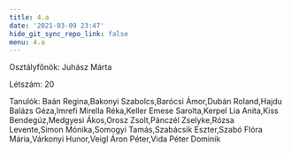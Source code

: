 ```yaml
---
title: 4.a
date: '2021-03-09 23:47'
hide_git_sync_repo_link: false
menu: 4.a
---
```


Osztályfőnök: Juhász Márta

Létszám: 20

Tanulók: Baán Regina,Bakonyi Szabolcs,Barócsi Ámor,Dubán Roland,Hajdu Balázs Géza,Imrefi Mirella Réka,Keller Emese Sarolta,Kerpel Lia Anita,Kiss Bendegúz,Medgyesi Ákos,Orosz Zsolt,Pánczél Zselyke,Rózsa Levente,Simon Mónika,Somogyi Tamás,Szabácsik Eszter,Szabó Flóra Mária,Várkonyi Hunor,Veigl Áron Péter,Vida Péter Dominik